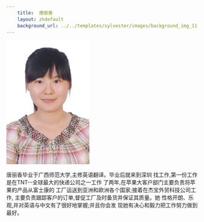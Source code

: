 ```yaml
---
    title:  唐丽香 
    layout: zhdefault
    background_url: ../../templates/sylvester/images/background_img_11.jpg
---
```

<div class="staff_img">
  <img border="0" height="326" src="../../images/stories/dsc_0501.jpg" width="218"/>
</div>

唐丽香毕业于广西师范大学,主修英语翻译。毕业后就来到深圳 找工作,第一份工作是在TNT--全球最大的快递公司之一工作 了两年,在苹果大客户部门主要负责将苹果的产品从富士康的 工厂运送到亚洲和欧洲各个国家;接着在杰宝外贸科技公司工作, 主要负责跟踪客户的订单,督促工厂及时备货并保证其质量。她 性格开朗、乐观,并对英语与中文有了很好地掌握;并且你会发 现她有决心和毅力把工作努力做到最好。

